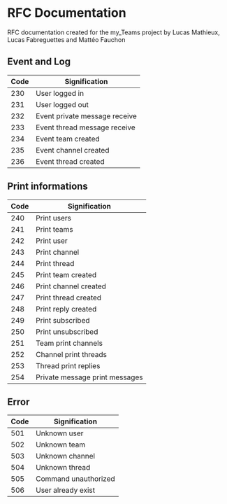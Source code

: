 # RFC Documentation
RFC documentation created for the my_Teams project by Lucas Mathieux, Lucas Fabreguettes and Mattéo Fauchon

## Event and Log
Code            |Signification 
----------------|--------------
230             |User logged in
231             |User logged out
232             |Event private message receive
233             |Event thread message receive
234             |Event team created
235             |Event channel created
236             |Event thread created

## Print informations
Code            |Signification 
----------------|--------------
240             |Print users
241             |Print teams
242             |Print user
243             |Print channel
244             |Print thread
245             |Print team created
246             |Print channel created
247             |Print thread created
248             |Print reply created
249             |Print subscribed
250             |Print unsubscribed
251             |Team print channels
252             |Channel print threads
253             |Thread print replies
254             |Private message print messages

## Error
Code            |Signification 
----------------|--------------
501             |Unknown user
502             |Unknown team
503             |Unknown channel
504             |Unknown thread
505             |Command unauthorized
506             |User already exist